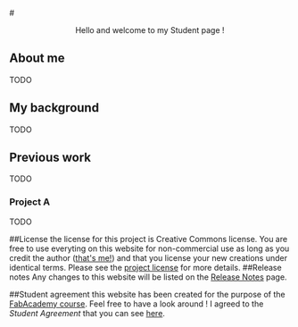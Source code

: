 
#<div align="center">Hello and welcome to my Student page !</div>

## About me

TODO

## My background

TODO
## Previous work

TODO
### Project A

TODO


##License
the license for this project is Creative Commons license. You are free to use everyting on this website for non-commercial use as long as you credit the author ([that's me!](index.md#about-me)) and that you license your new creations under identical terms. Please see the [project license](./about/license.md) for more details.
##Release notes
Any changes to this website will be listed on the [Release Notes](./about/release-notes.md) page.

##Student agreement
this website has been created for the purpose of the [FabAcademy course](http://fabacademy.org/). Feel free to have a look around ! I agreed to the _Student Agreement_ that you can see [here](./about/agreement.md). 
